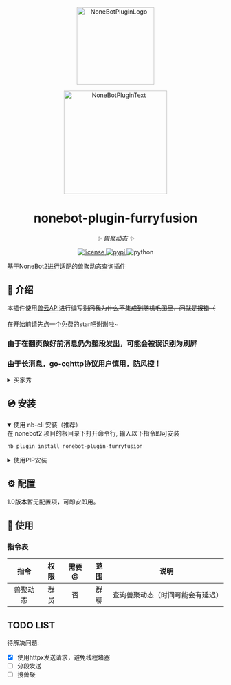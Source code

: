 <div align="center">
  <a href="https://v2.nonebot.dev/store"><img src="https://github.com/A-kirami/nonebot-plugin-template/blob/resources/nbp_logo.png" width="180" height="180" alt="NoneBotPluginLogo"></a>
  <br>
  <p><img src="https://github.com/A-kirami/nonebot-plugin-template/blob/resources/NoneBotPlugin.svg" width="240" alt="NoneBotPluginText"></p>
</div>

<div align="center">

# nonebot-plugin-furryfusion

_✨ 兽聚动态 ✨_

</a>
<a href="https://github.com/Ekac00/nonebot-plugin-furryfusion/blob/main/LICENSE">
    <img src="https://img.shields.io/github/license/Ekac00/nonebot-plugin-furryfusion.svg" alt="license">
</a>
</a>
<a href="https://pypi.python.org/pypi/nonebot-plugin-furryfusion">
    <img src="https://img.shields.io/pypi/v/nonebot-plugin-furryfusion.svg" alt="pypi">
</a>
<img src="https://img.shields.io/badge/python-3.9+-blue.svg" alt="python">

</div>

基于NoneBot2进行适配的兽聚动态查询插件

## 📖 介绍

本插件使用<a href="https://console-docs.apipost.cn/preview/fcba96ab381efa80/fdb51b00b68a9bbf?target_id=3a8b741e-9648-4469-8f47-98484378fdcf">兽云API</a>进行编写<del>别问我为什么不集成到随机毛图里，问就是报错（</del><br><br>
在开始前请先点一个免费的star吧谢谢啦~

### 由于在翻页做好前消息仍为整段发出，可能会被误识别为刷屏
### 由于长消息，go-cqhttp协议用户慎用，防风控！

<details>
<summary>买家秀</summary>

<img src="https://img2.imgtp.com/2024/05/12/dQ97OBnd.png">

</details>

## 💿 安装

<details open>
<summary>使用 nb-cli 安装（推荐）</summary>
在 nonebot2 项目的根目录下打开命令行, 输入以下指令即可安装

    nb plugin install nonebot-plugin-furryfusion

</details>

<details>
<summary>使用PIP安装</summary>
在 nonebot2 项目的插件目录下, 打开命令行, 输入安装命令

    pip install nonebot-plugin-furryfusion

打开 nonebot2 项目根目录下的 `pyproject.toml` 文件, 在 `[tool.nonebot]` 部分追加写入

    plugins = ["nonebot_plugin_furryfusion"]


</details>

## ⚙️ 配置

1.0版本暂无配置项，可即安即用。

## 🎉 使用
### 指令表
| 指令 | 权限 | 需要@ | 范围 | 说明 |
|:-----:|:----:|:----:|:----:|:----:|
| 兽聚动态 | 群员 | 否 | 群聊 | 查询兽聚动态（时间可能会有延迟） |

## TODO LIST

待解决问题:

 - [x] 使用httpx发送请求，避免线程堵塞
 - [ ] 分段发送
 - [ ] <del>搜兽聚</del>
